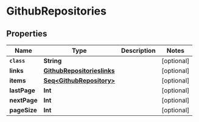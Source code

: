 

# GithubRepositories


## Properties

Name | Type | Description | Notes
------------ | ------------- | ------------- | -------------
**`class`** | **String** |  |  [optional]
**links** | [**GithubRepositorieslinks**](GithubRepositorieslinks.md) |  |  [optional]
**items** | [**Seq&lt;GithubRepository&gt;**](GithubRepository.md) |  |  [optional]
**lastPage** | **Int** |  |  [optional]
**nextPage** | **Int** |  |  [optional]
**pageSize** | **Int** |  |  [optional]



